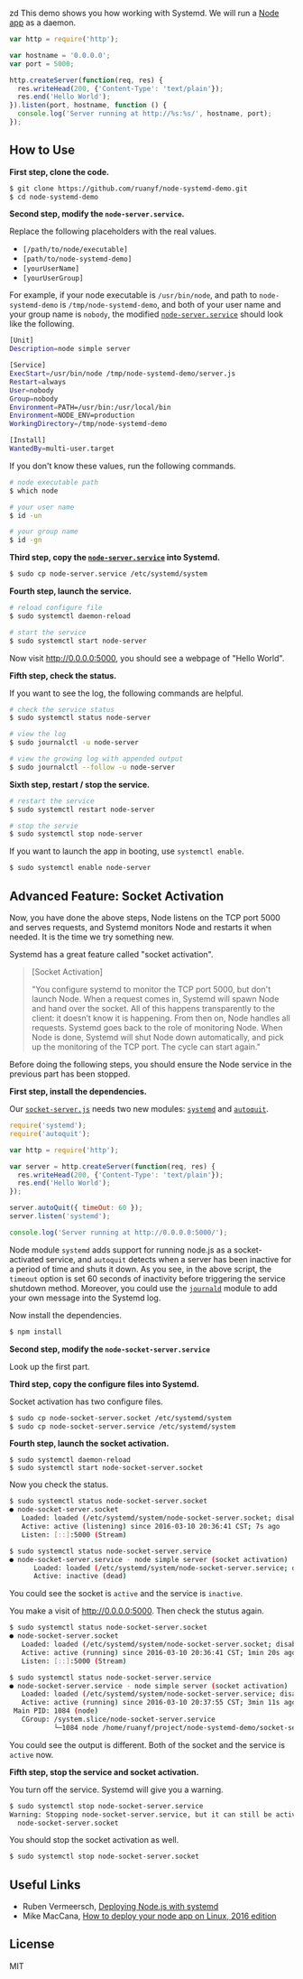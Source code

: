 zd This demo shows you how working with Systemd. We will run a [Node app](https://github.com/ruanyf/node-systemd-demo/blob/master/server.js) as a daemon.

```javascript
var http = require('http');

var hostname = '0.0.0.0';
var port = 5000;

http.createServer(function(req, res) {
  res.writeHead(200, {'Content-Type': 'text/plain'});
  res.end('Hello World');
}).listen(port, hostname, function () {
  console.log('Server running at http://%s:%s/', hostname, port);
});
```

## How to Use

**First step, clone the code.**

```bash
$ git clone https://github.com/ruanyf/node-systemd-demo.git
$ cd node-systemd-demo
```

**Second step, modify the `node-server.service`.**

Replace the following placeholders with the real values.

- `[/path/to/node/executable]`
- `[path/to/node-systemd-demo]`
- `[yourUserName]`
- `[yourUserGroup]`

For example, if your node executable is `/usr/bin/node`, and path to `node-systemd-demo` is `/tmp/node-systemd-demo`, and both of your user name and your group name is `nobody`, the modified [`node-server.service`](https://github.com/ruanyf/node-systemd-demo/blob/master/node-server.service) should look like the following.

```bash
[Unit]
Description=node simple server

[Service]
ExecStart=/usr/bin/node /tmp/node-systemd-demo/server.js
Restart=always
User=nobody
Group=nobody
Environment=PATH=/usr/bin:/usr/local/bin
Environment=NODE_ENV=production
WorkingDirectory=/tmp/node-systemd-demo

[Install]
WantedBy=multi-user.target
```

If you don't know these values, run the following commands.

```bash
# node executable path
$ which node

# your user name
$ id -un

# your group name
$ id -gn
```

**Third step, copy the [`node-server.service`](https://github.com/ruanyf/node-systemd-demo/blob/master/node-server.service) into Systemd.**

```bash
$ sudo cp node-server.service /etc/systemd/system
```

**Fourth step, launch the service.**

```bash
# reload configure file
$ sudo systemctl daemon-reload

# start the service
$ sudo systemctl start node-server
```

Now visit http://0.0.0.0:5000, you should see a webpage of "Hello World".

**Fifth step, check the status.**

If you want to see the log, the following commands are helpful.

```bash
# check the service status
$ sudo systemctl status node-server

# view the log
$ sudo journalctl -u node-server

# view the growing log with appended output
$ sudo journalctl --follow -u node-server
```

**Sixth step, restart / stop the service.**

```bash
# restart the service
$ sudo systemctl restart node-server

# stop the servie
$ sudo systemctl stop node-server
```

If you want to launch the app in booting, use `systemctl enable`.

```bash
$ sudo systemctl enable node-server
```

## Advanced Feature: Socket Activation

Now, you have done the above steps, Node listens on the TCP port 5000 and serves requests, and Systemd monitors Node and restarts it when needed. It is the time we try something new.

Systemd has a great feature called "socket activation".

> [Socket Activation]
>
> "You configure systemd to monitor the TCP port 5000, but don't launch Node. When a request comes in, Systemd will spawn Node and hand over the socket. All of this happens transparently to the client: it doesn’t know it is happening. From then on, Node handles all requests. Systemd goes back to the role of monitoring Node. When Node is done, Systemd will shut Node down automatically, and pick up the monitoring of the TCP port. The cycle can start again."

Before doing the following steps, you should ensure the Node service in the previous part has been stopped.

**First step, install the dependencies.**

Our [`socket-server.js`](https://github.com/ruanyf/node-systemd-demo/blob/master/socket-server.js) needs two new modules: [`systemd`](https://www.npmjs.com/package/systemd) and [`autoquit`](https://www.npmjs.com/package/autoquit).

```javascript
require('systemd');
require('autoquit');

var http = require('http');

var server = http.createServer(function(req, res) {
  res.writeHead(200, {'Content-Type': 'text/plain'});
  res.end('Hello World');
});

server.autoQuit({ timeOut: 60 });
server.listen('systemd');

console.log('Server running at http://0.0.0.0:5000/');
```

Node module `systemd` adds support for running node.js as a socket-activated service, and `autoquit` detects when a server has been inactive for a period of time and shuts it down. As you see, in the above script, the `timeout` option is set 60 seconds of inactivity before triggering the service shutdown method. Moreover, you could use the [`journald`](https://www.npmjs.com/package/journald) module to add your own message into the Systemd log.

Now install the dependencies.

```bash
$ npm install
```

**Second step, modify the `node-socket-server.service`**

Look up the first part.

**Third step, copy the configure files into Systemd.**

Socket activation has two configure files.

```bash
$ sudo cp node-socket-server.socket /etc/systemd/system
$ sudo cp node-socket-server.service /etc/systemd/system
```

**Fourth step, launch the socket activation.**

```
$ sudo systemctl daemon-reload
$ sudo systemctl start node-socket-server.socket
```

Now you check the status.

```bash
$ sudo systemctl status node-socket-server.socket
● node-socket-server.socket
   Loaded: loaded (/etc/systemd/system/node-socket-server.socket; disabled)
   Active: active (listening) since 2016-03-10 20:36:41 CST; 7s ago
   Listen: [::]:5000 (Stream)

$ sudo systemctl status node-socket-server.service
● node-socket-server.service - node simple server (socket activation)
      Loaded: loaded (/etc/systemd/system/node-socket-server.service; disabled)
      Active: inactive (dead)
```

You could see the socket is `active` and the service is `inactive`.

You make a visit of http://0.0.0.0:5000. Then check the stutus again.

```bash
$ sudo systemctl status node-socket-server.socket
● node-socket-server.socket
   Loaded: loaded (/etc/systemd/system/node-socket-server.socket; disabled)
   Active: active (running) since 2016-03-10 20:36:41 CST; 1min 20s ago
   Listen: [::]:5000 (Stream)

$ sudo systemctl status node-socket-server.service
● node-socket-server.service - node simple server (socket activation)
   Loaded: loaded (/etc/systemd/system/node-socket-server.service; disabled)
   Active: active (running) since 2016-03-10 20:37:55 CST; 3min 11s ago
 Main PID: 1084 (node)
   CGroup: /system.slice/node-socket-server.service
           └─1084 node /home/ruanyf/project/node-systemd-demo/socket-server.js
```

You could see the output is different. Both of the socket and the service is `active` now.

**Fifth step, stop the service and socket activation.**

You turn off the service. Systemd will give you a warning.

```bash
$ sudo systemctl stop node-socket-server.service
Warning: Stopping node-socket-server.service, but it can still be activated by:
  node-socket-server.socket
```

You should stop the socket activation as well.

```bash
$ sudo systemctl stop node-socket-server.socket
```

## Useful Links

- Ruben Vermeersch, [Deploying Node.js with systemd](https://rocketeer.be/articles/deploying-node-js-with-systemd/)
- Mike MacCana, [How to deploy your node app on Linux, 2016 edition](https://certsimple.com/blog/deploy-node-on-linux)

## License

MIT
